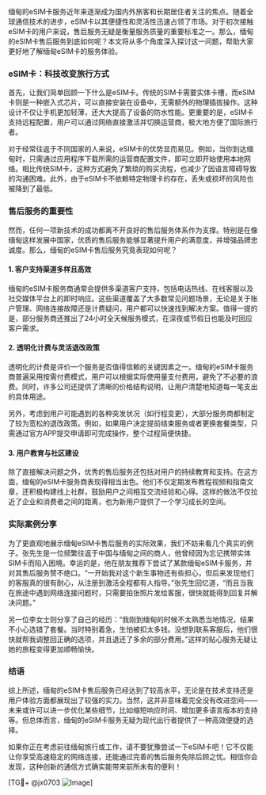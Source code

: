 缅甸的eSIM卡服务近年来逐渐成为国内外旅客和长期居住者关注的焦点。随着全球通信技术的进步，eSIM卡以其便捷性和灵活性迅速占领了市场。对于初次接触eSIM卡的用户来说，售后服务无疑是衡量服务质量的重要标准之一。那么，缅甸的eSIM卡售后服务到底如何呢？本文将从多个角度深入探讨这一问题，帮助大家更好地了解缅甸eSIM卡的服务体验。

### eSIM卡：科技改变旅行方式

首先，让我们简单回顾一下什么是eSIM卡。传统的SIM卡需要实体卡槽，而eSIM卡则是一种嵌入式芯片，可以直接安装在设备中，无需额外的物理插拔操作。这种设计不仅让手机更加轻薄，还大大提高了设备的防水性能。更重要的是，eSIM卡支持远程配置，用户可以通过网络直接激活并切换运营商，极大地方便了国际旅行者。

对于经常往返于不同国家的人来说，eSIM卡的优势显而易见。例如，当你到达缅甸时，只需通过应用程序下载所需的运营商配置文件，即可立即开始使用本地网络。相比传统SIM卡，这种方式避免了繁琐的购买流程，也减少了因语言障碍导致的沟通困难。此外，由于eSIM卡不依赖特定物理卡的存在，丢失或损坏的风险也被降到了最低。

### 售后服务的重要性

然而，任何一项新技术的成功都离不开良好的售后服务体系作为支撑。特别是在像缅甸这样发展中国家，优质的售后服务能够显著提升用户的满意度，并增强品牌忠诚度。那么，缅甸的eSIM卡售后服务究竟表现如何呢？

#### 1. 客户支持渠道多样且高效

缅甸的eSIM卡服务商通常会提供多渠道客户支持，包括电话热线、在线客服以及社交媒体平台上的即时响应。这些渠道覆盖了大多数常见问题场景，无论是关于账户管理、网络连接故障还是计费疑问，用户都可以快速找到解决方案。值得一提的是，部分服务商还推出了24小时全天候服务模式，在深夜或节假日也能及时回应客户需求。

#### 2. 透明化计费与灵活退改政策

透明化的计费是评价一个服务是否值得信赖的关键因素之一。缅甸的eSIM卡服务商普遍采用按需付费模式，用户可以根据实际使用量支付费用，避免了不必要的浪费。同时，许多公司还提供了清晰的价格结构说明，让用户清楚地知道每一笔支出的具体用途。

另外，考虑到用户可能遇到的各种突发状况（如行程变更），大部分服务商都制定了较为宽松的退改政策。例如，如果用户决定提前结束服务或者更换套餐类型，只需通过官方APP提交申请即可完成操作，整个过程简便快捷。

#### 3. 用户教育与社区建设

除了直接解决问题之外，优秀的售后服务还包括对用户的持续教育和支持。在这方面，缅甸的eSIM卡服务商表现得相当出色。他们不仅定期发布教程视频和指南文章，还积极构建线上社群，鼓励用户之间相互交流经验和心得。这样的做法不仅拉近了企业和消费者之间的距离，也为新用户提供了一个学习成长的空间。

### 实际案例分享

为了更直观地展示缅甸eSIM卡售后服务的实际效果，我们不妨来看几个真实的例子。张先生是一位频繁往返于中国与缅甸之间的商人，他曾经因为忘记携带实体SIM卡而陷入困境。幸运的是，他在朋友推荐下尝试了某款缅甸eSIM卡服务，并对其售后服务赞不绝口。“一开始我对这个新生事物还有些担心，但后来发现他们的客服真的很有耐心，从注册到激活全程都有人指导。”张先生回忆道，“而且当我在旅途中遇到网络连接问题时，只需要拍张照片发给客服，很快就能得到回复并解决问题。”

另一位李女士则分享了自己的经历：“我刚到缅甸的时候不太熟悉当地情况，结果不小心选错了套餐。当时特别着急，生怕被扣太多钱。没想到联系客服后，他们很快就帮我调整回正确的选项，并且退还了多余的部分费用。”这样的贴心服务无疑让她的旅程变得更加顺畅愉快。

### 结语

综上所述，缅甸的eSIM卡售后服务已经达到了较高水平，无论是在技术支持还是用户体验方面都展现出了较强的实力。当然，这并非意味着完全没有改进空间——未来或许可以进一步优化某些细节，比如缩短响应时间、增加更多语言版本的支持等。但总体而言，缅甸的eSIM卡服务无疑为现代出行者提供了一种高效便捷的选择。

如果你正在考虑前往缅甸旅行或工作，请不要犹豫尝试一下eSIM卡吧！它不仅能让你享受高速稳定的网络连接，还能通过完善的售后服务免除后顾之忧。相信你会发现，这种创新的通信方式确实能带来前所未有的便利！

[TG💪+ @jx0703 ![Image](https://github.com/user-attachments/assets/dbca1d08-cadb-493c-b0ec-ad6f7a83f270)]